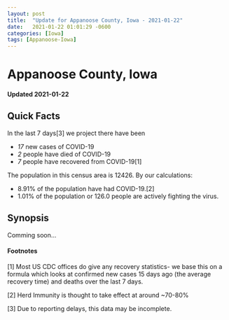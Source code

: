 ```yaml
---
layout: post
title:  "Update for Appanoose County, Iowa - 2021-01-22"
date:   2021-01-22 01:01:29 -0600
categories: [Iowa]
tags: [Appanoose-Iowa]
---
```


# Appanoose County, Iowa
#### Updated 2021-01-22

## Quick Facts

In the last 7 days[3] we project there have been
- *17* new cases of COVID-19
- *2* people have died of COVID-19
- *7* people have recovered from COVID-19[1]

The population in this census area is 12426. By our calculations:
- 8.91% of the population have had COVID-19.[2]
- 1.01% of the population or 126.0 people are actively fighting the virus.

## Synopsis

Comming soon...


#### Footnotes

[1] Most US CDC offices do give any recovery statistics- we base this on a formula which looks at confirmed new cases
15 days ago (the average recovery time) and deaths over the last 7 days.

[2] Herd Immunity is thought to take effect at around ~70-80%

[3] Due to reporting delays, this data may be incomplete.
 
    